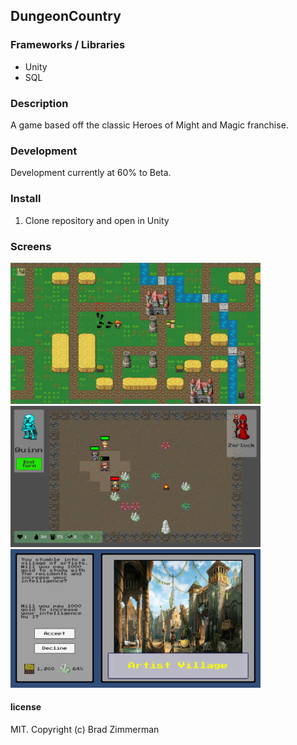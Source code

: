 ## DungeonCountry

### Frameworks / Libraries
* Unity
* SQL

### Description

A game based off the classic Heroes of Might and Magic franchise.

### Development

Development currently at 60% to Beta.

### Install

1. Clone repository and open in Unity

### Screens

<img src="./Screens/Screen01.png" width="400"/>
<img src="./Screens/Screen02.png" width="400"/>
<img src="./Screens/Screen03.png" width="400"/>

#### license

MIT. Copyright (c) Brad Zimmerman

